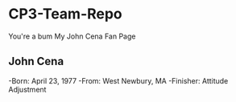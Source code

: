 CP3-Team-Repo
=============
You're a bum
My John Cena Fan Page

John Cena
------------

-Born: April 23, 1977
-From: West Newbury, MA
-Finisher: Attitude Adjustment
